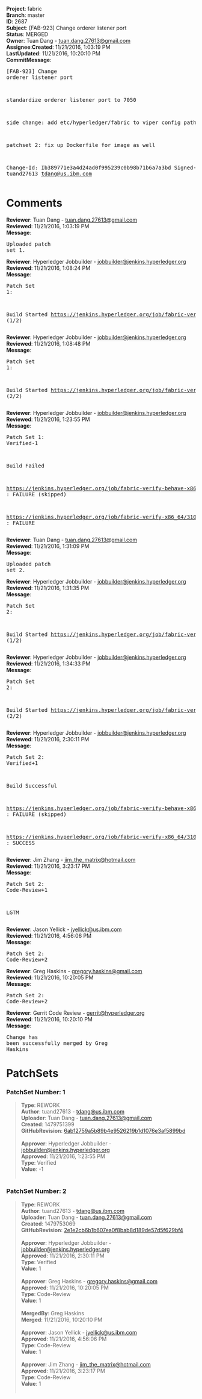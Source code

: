 <strong>Project</strong>: fabric</br><strong>Branch</strong>: master<br><strong>ID</strong>: 2687<br><strong>Subject</strong>: [FAB-923] Change orderer listener port<br><strong>Status</strong>: MERGED<br><strong>Owner</strong>: Tuan Dang - tuan.dang.27613@gmail.com<br><strong>Assignee</strong>:<strong>Created</strong>: 11/21/2016, 1:03:19 PM<br><strong>LastUpdated</strong>: 11/21/2016, 10:20:10 PM<br><strong>CommitMessage</strong>:<br><pre>[FAB-923] Change orderer listener port

standardize orderer listener port to 7050

side change: add etc/hyperledger/fabric to viper
config paths

patchset 2: fix up Dockerfile for image as well

Change-Id: Ib389771e3a4d24ad0f995239c0b98b71b6a7a3bd
Signed-off-by: tuand27613 <tdang@us.ibm.com>
</pre><h1>Comments</h1><strong>Reviewer</strong>: Tuan Dang - tuan.dang.27613@gmail.com<br><strong>Reviewed</strong>: 11/21/2016, 1:03:19 PM<br><strong>Message</strong>: <pre>Uploaded patch set 1.</pre><strong>Reviewer</strong>: Hyperledger Jobbuilder - jobbuilder@jenkins.hyperledger.org<br><strong>Reviewed</strong>: 11/21/2016, 1:08:24 PM<br><strong>Message</strong>: <pre>Patch Set 1:

Build Started https://jenkins.hyperledger.org/job/fabric-verify-behave-x86_64/1939/ (1/2)</pre><strong>Reviewer</strong>: Hyperledger Jobbuilder - jobbuilder@jenkins.hyperledger.org<br><strong>Reviewed</strong>: 11/21/2016, 1:08:48 PM<br><strong>Message</strong>: <pre>Patch Set 1:

Build Started https://jenkins.hyperledger.org/job/fabric-verify-x86_64/3101/ (2/2)</pre><strong>Reviewer</strong>: Hyperledger Jobbuilder - jobbuilder@jenkins.hyperledger.org<br><strong>Reviewed</strong>: 11/21/2016, 1:23:55 PM<br><strong>Message</strong>: <pre>Patch Set 1: Verified-1

Build Failed 

https://jenkins.hyperledger.org/job/fabric-verify-behave-x86_64/1939/ : FAILURE (skipped)

https://jenkins.hyperledger.org/job/fabric-verify-x86_64/3101/ : FAILURE</pre><strong>Reviewer</strong>: Tuan Dang - tuan.dang.27613@gmail.com<br><strong>Reviewed</strong>: 11/21/2016, 1:31:09 PM<br><strong>Message</strong>: <pre>Uploaded patch set 2.</pre><strong>Reviewer</strong>: Hyperledger Jobbuilder - jobbuilder@jenkins.hyperledger.org<br><strong>Reviewed</strong>: 11/21/2016, 1:31:35 PM<br><strong>Message</strong>: <pre>Patch Set 2:

Build Started https://jenkins.hyperledger.org/job/fabric-verify-behave-x86_64/1940/ (1/2)</pre><strong>Reviewer</strong>: Hyperledger Jobbuilder - jobbuilder@jenkins.hyperledger.org<br><strong>Reviewed</strong>: 11/21/2016, 1:34:33 PM<br><strong>Message</strong>: <pre>Patch Set 2:

Build Started https://jenkins.hyperledger.org/job/fabric-verify-x86_64/3102/ (2/2)</pre><strong>Reviewer</strong>: Hyperledger Jobbuilder - jobbuilder@jenkins.hyperledger.org<br><strong>Reviewed</strong>: 11/21/2016, 2:30:11 PM<br><strong>Message</strong>: <pre>Patch Set 2: Verified+1

Build Successful 

https://jenkins.hyperledger.org/job/fabric-verify-behave-x86_64/1940/ : FAILURE (skipped)

https://jenkins.hyperledger.org/job/fabric-verify-x86_64/3102/ : SUCCESS</pre><strong>Reviewer</strong>: Jim Zhang - jim_the_matrix@hotmail.com<br><strong>Reviewed</strong>: 11/21/2016, 3:23:17 PM<br><strong>Message</strong>: <pre>Patch Set 2: Code-Review+1

LGTM</pre><strong>Reviewer</strong>: Jason Yellick - jyellick@us.ibm.com<br><strong>Reviewed</strong>: 11/21/2016, 4:56:06 PM<br><strong>Message</strong>: <pre>Patch Set 2: Code-Review+2</pre><strong>Reviewer</strong>: Greg Haskins - gregory.haskins@gmail.com<br><strong>Reviewed</strong>: 11/21/2016, 10:20:05 PM<br><strong>Message</strong>: <pre>Patch Set 2: Code-Review+2</pre><strong>Reviewer</strong>: Gerrit Code Review - gerrit@hyperledger.org<br><strong>Reviewed</strong>: 11/21/2016, 10:20:10 PM<br><strong>Message</strong>: <pre>Change has been successfully merged by Greg Haskins</pre><h1>PatchSets</h1><h3>PatchSet Number: 1</h3><blockquote><strong>Type</strong>: REWORK<br><strong>Author</strong>: tuand27613 - tdang@us.ibm.com<br><strong>Uploader</strong>: Tuan Dang - tuan.dang.27613@gmail.com<br><strong>Created</strong>: 1479751399<br><strong>GitHubRevision</strong>: [6ab12759a5b89b4e9526219b1d1076e3af5899bd](https://github.com/hyperledger/fabric/commit/6ab12759a5b89b4e9526219b1d1076e3af5899bd)<br><br><strong>Approver</strong>: Hyperledger Jobbuilder - jobbuilder@jenkins.hyperledger.org<br><strong>Approved</strong>: 11/21/2016, 1:23:55 PM<br><strong>Type</strong>: Verified<br><strong>Value</strong>: -1<br><br></blockquote><h3>PatchSet Number: 2</h3><blockquote><strong>Type</strong>: REWORK<br><strong>Author</strong>: tuand27613 - tdang@us.ibm.com<br><strong>Uploader</strong>: Tuan Dang - tuan.dang.27613@gmail.com<br><strong>Created</strong>: 1479753069<br><strong>GitHubRevision</strong>: [2e1e2cb6b1b607ea0f8bab8d189de57d5f629bf4](https://github.com/hyperledger/fabric/commit/2e1e2cb6b1b607ea0f8bab8d189de57d5f629bf4)<br><br><strong>Approver</strong>: Hyperledger Jobbuilder - jobbuilder@jenkins.hyperledger.org<br><strong>Approved</strong>: 11/21/2016, 2:30:11 PM<br><strong>Type</strong>: Verified<br><strong>Value</strong>: 1<br><br><strong>Approver</strong>: Greg Haskins - gregory.haskins@gmail.com<br><strong>Approved</strong>: 11/21/2016, 10:20:05 PM<br><strong>Type</strong>: Code-Review<br><strong>Value</strong>: 1<br><br><strong>MergedBy</strong>: Greg Haskins<br><strong>Merged</strong>: 11/21/2016, 10:20:10 PM<br><br><strong>Approver</strong>: Jason Yellick - jyellick@us.ibm.com<br><strong>Approved</strong>: 11/21/2016, 4:56:06 PM<br><strong>Type</strong>: Code-Review<br><strong>Value</strong>: 1<br><br><strong>Approver</strong>: Jim Zhang - jim_the_matrix@hotmail.com<br><strong>Approved</strong>: 11/21/2016, 3:23:17 PM<br><strong>Type</strong>: Code-Review<br><strong>Value</strong>: 1<br><br></blockquote>